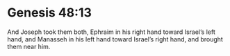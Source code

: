 # Genesis 48:13

And Joseph took them both, Ephraim in his right hand toward Israel’s left hand, and Manasseh in his left hand toward Israel’s right hand, and brought them near him.
